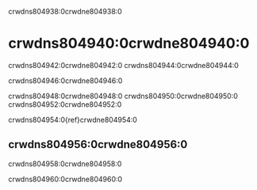crwdns804938:0crwdne804938:0
# crwdns804940:0crwdne804940:0

crwdns804942:0crwdne804942:0 crwdns804944:0crwdne804944:0

crwdns804946:0crwdne804946:0

crwdns804948:0crwdne804948:0 crwdns804950:0crwdne804950:0 crwdns804952:0crwdne804952:0

crwdns804954:0{ref}crwdne804954:0

## crwdns804956:0crwdne804956:0

crwdns804958:0crwdne804958:0

crwdns804960:0crwdne804960:0
